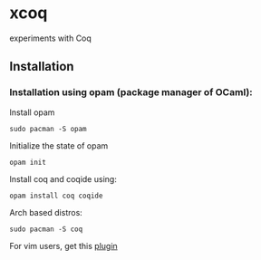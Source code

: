 # xcoq
experiments with Coq

## Installation

### Installation using opam (package manager of OCaml):

Install opam
```
sudo pacman -S opam
```

Initialize the state of opam
```
opam init
```

Install coq and coqide using:
```
opam install coq coqide
```

Arch based distros:

```
sudo pacman -S coq
```

For vim users, get this [plugin](https://github.com/the-lambda-church/coquille)
